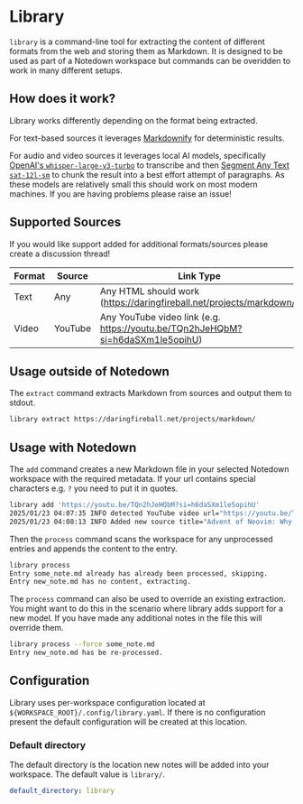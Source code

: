 # Library

`library` is a command-line tool for extracting the content of different formats from the web and storing them as Markdown. It is designed to be used as part of a Notedown workspace but commands can be overidden to work in many different setups.

## How does it work?

Library works differently depending on the format being extracted. 

For text-based sources it leverages [Markdownify](https://github.com/matthewwithanm/python-markdownify) for deterministic results.

For audio and video sources it leverages local AI models, specifically [OpenAI's `whisper-large-v3-turbo`](https://huggingface.co/openai/whisper-large-v3-turbo) to transcribe and then [Segment Any Text `sat-12l-sm`](https://huggingface.co/segment-any-text/sat-12l-sm) to chunk the result into a best effort attempt of paragraphs. As these models are relatively small this should work on most modern machines. If you are having problems please raise an issue!

## Supported Sources

If you would like support added for additional formats/sources please create a discussion thread!

| Format | Source | Link Type |
| ------ | ------ | ---- |
| Text | Any | Any HTML should work (https://daringfireball.net/projects/markdown/) |
| Video | YouTube | Any YouTube video link (e.g. https://youtu.be/TQn2hJeHQbM?si=h6daSXm1le5opihU) |


## Usage outside of Notedown

The `extract` command extracts Markdown from sources and output them to stdout.

```sh
library extract https://daringfireball.net/projects/markdown/
```

## Usage with Notedown

The `add` command creates a new Markdown file in your selected Notedown workspace with the required metadata. If your url contains special characters e.g. `?` you need to put it in quotes.

```sh
library add 'https://youtu.be/TQn2hJeHQbM?si=h6daSXm1le5opihU'
2025/01/23 04:07:35 INFO detected YouTube video url="https://youtu.be/TQn2hJeHQbM?si=h6daSXm1le5opihU"
2025/01/23 04:08:13 INFO Added new source title="Advent of Neovim: Why Neovim? - YouTube" format=video url="https://youtu.be/TQn2hJeHQbM?si=h6daSXm1le5opihU"
```

Then the `process` command scans the workspace for any unprocessed entries and appends the content to the entry.

```sh 
library process
Entry some_note.md already has already been processed, skipping.
Entry new_note.md has no content, extracting.
```

The `process` command can also be used to override an existing extraction. You might want to do this in the scenario where library adds support for a new model. If you have made any additional notes in the file this will override them.

```sh
library process --force some_note.md
Entry new_note.md has be re-processed.
```

## Configuration

Library uses per-workspace configuration located at `${WORKSPACE_ROOT}/.config/library.yaml`. If there is no configuration present the default configuration will be created at this location.

### Default directory

The default directory is the location new notes will be added into your workspace. The default value is `library/`.

```yaml
default_directory: library
```




